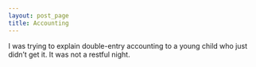 ```yaml
---
layout: post_page
title: Accounting
---
```


I was trying to explain double-entry accounting to a young child who just didn’t get it. It was not a restful night.